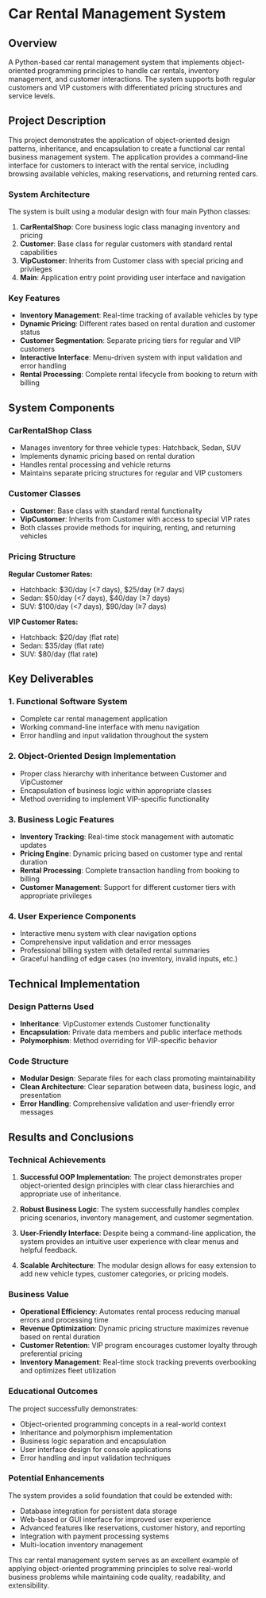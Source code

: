 # Car Rental Management System

## Overview

A Python-based car rental management system that implements object-oriented programming principles to handle car rentals, inventory management, and customer interactions. The system supports both regular customers and VIP customers with differentiated pricing structures and service levels.

## Project Description

This project demonstrates the application of object-oriented design patterns, inheritance, and encapsulation to create a functional car rental business management system. The application provides a command-line interface for customers to interact with the rental service, including browsing available vehicles, making reservations, and returning rented cars.

### System Architecture

The system is built using a modular design with four main Python classes:

1. **CarRentalShop**: Core business logic class managing inventory and pricing
2. **Customer**: Base class for regular customers with standard rental capabilities
3. **VipCustomer**: Inherits from Customer class with special pricing and privileges
4. **Main**: Application entry point providing user interface and navigation

### Key Features

- **Inventory Management**: Real-time tracking of available vehicles by type
- **Dynamic Pricing**: Different rates based on rental duration and customer status
- **Customer Segmentation**: Separate pricing tiers for regular and VIP customers
- **Interactive Interface**: Menu-driven system with input validation and error handling
- **Rental Processing**: Complete rental lifecycle from booking to return with billing

## System Components

### CarRentalShop Class
- Manages inventory for three vehicle types: Hatchback, Sedan, SUV
- Implements dynamic pricing based on rental duration
- Handles rental processing and vehicle returns
- Maintains separate pricing structures for regular and VIP customers

### Customer Classes
- **Customer**: Base class with standard rental functionality
- **VipCustomer**: Inherits from Customer with access to special VIP rates
- Both classes provide methods for inquiring, renting, and returning vehicles

### Pricing Structure

**Regular Customer Rates:**
- Hatchback: $30/day (<7 days), $25/day (≥7 days)
- Sedan: $50/day (<7 days), $40/day (≥7 days)
- SUV: $100/day (<7 days), $90/day (≥7 days)

**VIP Customer Rates:**
- Hatchback: $20/day (flat rate)
- Sedan: $35/day (flat rate)
- SUV: $80/day (flat rate)

## Key Deliverables

### 1. Functional Software System
- Complete car rental management application
- Working command-line interface with menu navigation
- Error handling and input validation throughout the system

### 2. Object-Oriented Design Implementation
- Proper class hierarchy with inheritance between Customer and VipCustomer
- Encapsulation of business logic within appropriate classes
- Method overriding to implement VIP-specific functionality

### 3. Business Logic Features
- **Inventory Tracking**: Real-time stock management with automatic updates
- **Pricing Engine**: Dynamic pricing based on customer type and rental duration
- **Rental Processing**: Complete transaction handling from booking to billing
- **Customer Management**: Support for different customer tiers with appropriate privileges

### 4. User Experience Components
- Interactive menu system with clear navigation options
- Comprehensive input validation and error messages
- Professional billing system with detailed rental summaries
- Graceful handling of edge cases (no inventory, invalid inputs, etc.)

## Technical Implementation

### Design Patterns Used
- **Inheritance**: VipCustomer extends Customer functionality
- **Encapsulation**: Private data members and public interface methods
- **Polymorphism**: Method overriding for VIP-specific behavior

### Code Structure
- **Modular Design**: Separate files for each class promoting maintainability
- **Clean Architecture**: Clear separation between data, business logic, and presentation
- **Error Handling**: Comprehensive validation and user-friendly error messages

## Results and Conclusions

### Technical Achievements

1. **Successful OOP Implementation**: The project demonstrates proper object-oriented design principles with clear class hierarchies and appropriate use of inheritance.

2. **Robust Business Logic**: The system successfully handles complex pricing scenarios, inventory management, and customer segmentation.

3. **User-Friendly Interface**: Despite being a command-line application, the system provides an intuitive user experience with clear menus and helpful feedback.

4. **Scalable Architecture**: The modular design allows for easy extension to add new vehicle types, customer categories, or pricing models.

### Business Value

- **Operational Efficiency**: Automates rental process reducing manual errors and processing time
- **Revenue Optimization**: Dynamic pricing structure maximizes revenue based on rental duration
- **Customer Retention**: VIP program encourages customer loyalty through preferential pricing
- **Inventory Management**: Real-time stock tracking prevents overbooking and optimizes fleet utilization

### Educational Outcomes

The project successfully demonstrates:
- Object-oriented programming concepts in a real-world context
- Inheritance and polymorphism implementation
- Business logic separation and encapsulation
- User interface design for console applications
- Error handling and input validation techniques

### Potential Enhancements

The system provides a solid foundation that could be extended with:
- Database integration for persistent data storage
- Web-based or GUI interface for improved user experience
- Advanced features like reservations, customer history, and reporting
- Integration with payment processing systems
- Multi-location inventory management

This car rental management system serves as an excellent example of applying object-oriented programming principles to solve real-world business problems while maintaining code quality, readability, and extensibility.
